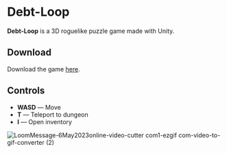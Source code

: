 # Debt-Loop

**Debt-Loop** is a 3D roguelike puzzle game made with Unity.

## Download

Download the game [here](https://www.dropbox.com/s/9j9jlqgvm8gmd68/Debt%20Loop.zip?dl=0).

## Controls

- **WASD** — Move  
- **T** — Teleport to dungeon  
- **I** — Open inventory  



![LoomMessage-6May2023online-video-cutter com1-ezgif com-video-to-gif-converter (2)](https://github.com/user-attachments/assets/e650d9d5-0895-4c3c-bb92-f100a8841c90)
